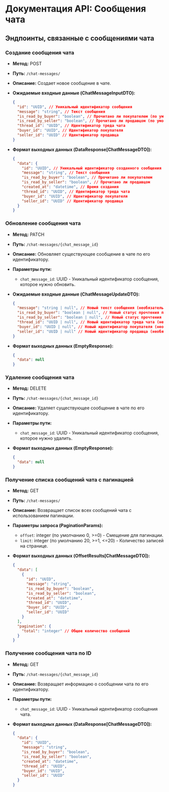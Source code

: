 # Документация API: Сообщения чата

## Эндпоинты, связанные с сообщениями чата

### Создание сообщения чата

- **Метод:** POST
- **Путь:** `/chat-messages/`
- **Описание:** Создает новое сообщение в чате.

- **Ожидаемые входные данные (ChatMessageInputDTO):**
  ```json
  {
    "id": "UUID", // Уникальный идентификатор сообщения
    "message": "string", // Текст сообщения
    "is_read_by_buyer": "boolean", // Прочитано ли покупателем (по умолчанию false)
    "is_read_by_seller": "boolean", // Прочитано ли продавцом (по умолчанию false)
    "thread_id": "UUID", // Идентификатор треда чата
    "buyer_id": "UUID", // Идентификатор покупателя
    "seller_id": "UUID" // Идентификатор продавца
  }
  ```

- **Формат выходных данных (DataResponse[ChatMessageDTO]):**
  ```json
  {
    "data": {
      "id": "UUID", // Уникальный идентификатор созданного сообщения
      "message": "string", // Текст сообщения
      "is_read_by_buyer": "boolean", // Прочитано ли покупателем
      "is_read_by_seller": "boolean", // Прочитано ли продавцом
      "created_at": "datetime", // Время создания
      "thread_id": "UUID", // Идентификатор треда чата
      "buyer_id": "UUID", // Идентификатор покупателя
      "seller_id": "UUID" // Идентификатор продавца
    }
  }
  ```

### Обновление сообщения чата

- **Метод:** PATCH
- **Путь:** `/chat-messages/{chat_message_id}`
- **Описание:** Обновляет существующее сообщение в чате по его идентификатору.

- **Параметры пути:**
  - `chat_message_id`: UUID - Уникальный идентификатор сообщения, которое нужно обновить.

- **Ожидаемые входные данные (ChatMessageUpdateDTO):**
  ```json
  {
    "message": "string | null", // Новый текст сообщения (необязательно)
    "is_read_by_buyer": "boolean | null", // Новый статус прочтения покупателем (необязательно)
    "is_read_by_seller": "boolean | null", // Новый статус прочтения продавцом (необязательно)
    "thread_id": "UUID | null", // Новый идентификатор треда чата (необязательно)
    "buyer_id": "UUID | null", // Новый идентификатор покупателя (необязательно)
    "seller_id": "UUID | null" // Новый идентификатор продавца (необязательно)
  }
  ```

- **Формат выходных данных (EmptyResponse):**
  ```json
  {
    "data": null
  }
  ```

### Удаление сообщения чата

- **Метод:** DELETE
- **Путь:** `/chat-messages/{chat_message_id}`
- **Описание:** Удаляет существующее сообщение в чате по его идентификатору.

- **Параметры пути:**
  - `chat_message_id`: UUID - Уникальный идентификатор сообщения, которое нужно удалить.

- **Формат выходных данных (EmptyResponse):**
  ```json
  {
    "data": null
  }
  ```

### Получение списка сообщений чата с пагинацией

- **Метод:** GET
- **Путь:** `/chat-messages/`
- **Описание:** Возвращает список всех сообщений чата с использованием пагинации.

- **Параметры запроса (PaginationParams):**
  - `offset`: integer (по умолчанию 0, >=0) - Смещение для пагинации.
  - `limit`: integer (по умолчанию 20, >=1, <=20) - Количество записей на странице.

- **Формат выходных данных (OffsetResults[ChatMessageDTO]):**
  ```json
  {
    "data": [
      {
        "id": "UUID",
        "message": "string",
        "is_read_by_buyer": "boolean",
        "is_read_by_seller": "boolean",
        "created_at": "datetime",
        "thread_id": "UUID",
        "buyer_id": "UUID",
        "seller_id": "UUID"
      }
    ],
    "pagination": {
      "total": "integer" // Общее количество сообщений
    }
  }
  ```

### Получение сообщения чата по ID

- **Метод:** GET
- **Путь:** `/chat-messages/{chat_message_id}`
- **Описание:** Возвращает информацию о сообщении чата по его идентификатору.

- **Параметры пути:**
  - `chat_message_id`: UUID - Уникальный идентификатор сообщения чата.

- **Формат выходных данных (DataResponse[ChatMessageDTO]):**
  ```json
  {
    "data": {
      "id": "UUID",
      "message": "string",
      "is_read_by_buyer": "boolean",
      "is_read_by_seller": "boolean",
      "created_at": "datetime",
      "thread_id": "UUID",
      "buyer_id": "UUID",
      "seller_id": "UUID"
    }
  }
  ```
